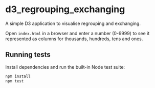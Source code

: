 # d3_regrouping_exchanging

A simple D3 application to visualise regrouping and exchanging.

Open `index.html` in a browser and enter a number (0-9999) to see it represented as columns for thousands, hundreds, tens and ones.

## Running tests

Install dependencies and run the built-in Node test suite:

```bash
npm install
npm test
```
